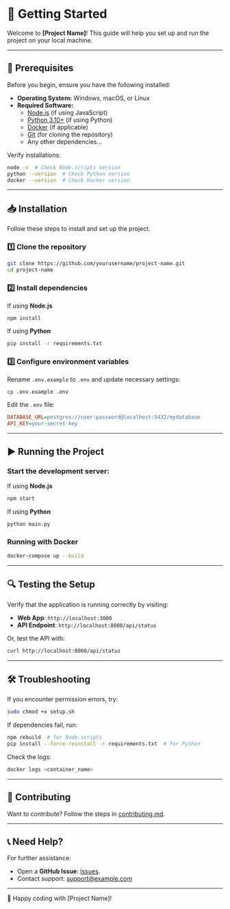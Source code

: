 # 🚀 Getting Started

Welcome to **[Project Name]**! This guide will help you set up and run the project on your local machine.

---

## 📌 Prerequisites
Before you begin, ensure you have the following installed:
- **Operating System:** Windows, macOS, or Linux
- **Required Software:**
    - [Node.js](https://nodejs.org/) (if using JavaScript)
    - [Python 3.10+](https://www.python.org/) (if using Python)
    - [Docker](https://www.docker.com/) (if applicable)
    - [Git](https://git-scm.com/) (for cloning the repository)
    - Any other dependencies...

Verify installations:
```sh
node -v  # Check Node.scripts version
python --version  # Check Python version
docker --version  # Check Docker version
```

---

## 📥 Installation
Follow these steps to install and set up the project.

### 1️⃣ Clone the repository

```sh
git clone https://github.com/yourusername/project-name.git
cd project-name
```

### 2️⃣ Install dependencies
If using **Node.js**
```sh
npm install
```
If using **Python**
```sh
pip install -r requirements.txt
```

### 3️⃣ Configure environment variables
Rename `.env.example` to `.env` and update necessary settings:
```sh
cp .env.example .env
```
Edit the `.env` file:
```ini
DATABASE_URL=postgres://user:password@localhost:5432/mydatabase
API_KEY=your-secret-key
```

---

## ▶️ Running the Project
### Start the development server:
If using **Node.js**
```sh
npm start
```

If using **Python**
```sh
python main.py
```

### Running with Docker
```sh
docker-compose up --build
```

---

## 🔍 Testing the Setup
Verify that the application is running correctly by visiting:

- **Web App**: `http://localhost:3000`
- **API Endpoint**: `http://localhost:8000/api/status`

Or, test the API with:


```sh
curl http://localhost:8000/api/status
```

---

## 🛠 Troubleshooting
If you encounter permission errors, try:
```sh
sudo chmod +x setup.sh
```

If dependencies fail, run:
```sh
npm rebuild  # for Node.scripts
pip install --force-reinstall -r requirements.txt  # for Python
```

Check the logs:
```sh
docker logs <container_name>
```

---

## 🤝 Contributing
Want to contribute? Follow the steps in [contributing.md](docs/contributing.md).

---

## 📞 Need Help?
For further assistance:
- Open a **GitHub Issue**: [Issues](https://github.com/kdsn/project-template/issues).
- Contact support: <support@example.com>

---

🚀 Happy coding with [Project Name]!